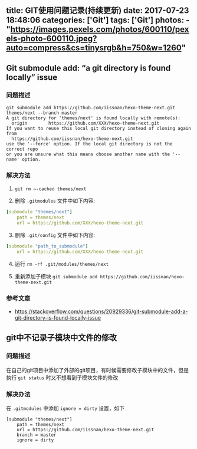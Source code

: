 title: GIT使用问题记录(持续更新)
date: 2017-07-23 18:48:06
categories: ['Git']
tags: ['Git']
photos:
	- "https://images.pexels.com/photos/600110/pexels-photo-600110.jpeg?auto=compress&cs=tinysrgb&h=750&w=1260"
---
## Git submodule add: “a git directory is found locally” issue

### 问题描述

```shell
git submodule add https://github.com/iissnan/hexo-theme-next.git themes/next --branch master
A git directory for 'themes/next' is found locally with remote(s):
  origin        https://github.com/XXX/hexo-theme-next.git
If you want to reuse this local git directory instead of cloning again from
  https://github.com/iissnan/hexo-theme-next.git
use the '--force' option. If the local git directory is not the correct repo
or you are unsure what this means choose another name with the '--name' option.
```

### 解决方法

1. `git rm –-cached themes/next`

2. 删除 `.gitmodules` 文件中如下内容:

```yml
[submodule "themes/next"]
	path = themes/next
	url = https://github.com/XXX/hexo-theme-next.git
```

3. 删除 `.git/config` 文件中如下内容:

```yml
[submodule "path_to_submodule"]
    url = https://github.com/XXX/hexo-theme-next.git
```

4. 运行 `rm -rf .git/modules/themes/next`

5. 重新添加子模块 `git submodule add https://github.com/iissnan/hexo-theme-next.git`

### 参考文章

* https://stackoverflow.com/questions/20929336/git-submodule-add-a-git-directory-is-found-locally-issue


## git中不记录子模块中文件的修改

### 问题描述

在自己的git项目中添加了外部的git项目，有时候需要修改子模块中的文件，但是执行 `git status` 时又不想看到子模块文件的修改

### 解决办法

在 `.gitmodules` 中添加 `ignore = dirty` 设置，如下

```
[submodule "themes/next"]
	path = themes/next
	url = https://github.com/iissnan/hexo-theme-next.git
	branch = master
	ignore = dirty
```
